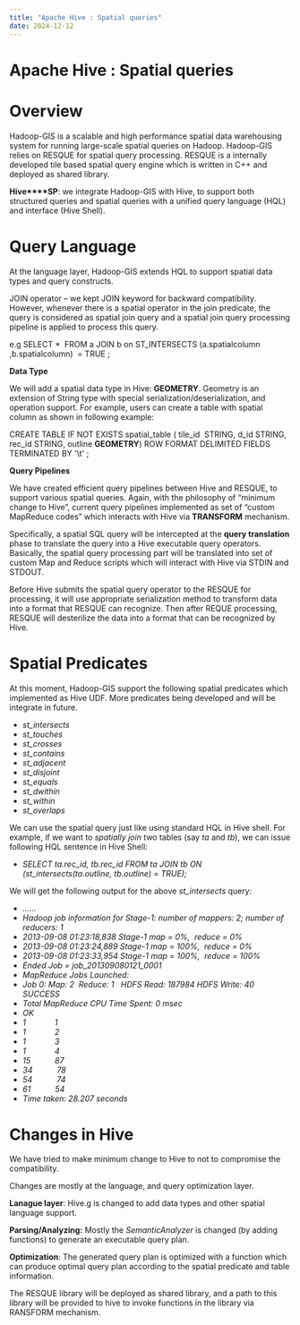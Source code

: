 ```yaml
---
title: "Apache Hive : Spatial queries"
date: 2024-12-12
---
```


# Apache Hive : Spatial queries

# **Overview**

Hadoop-GIS is a scalable and high performance spatial data warehousing system for running large-scale spatial queries on Hadoop. Hadoop-GIS relies on RESQUE for spatial query processing. RESQUE is a internally developed tile based spatial query engine which is written in C++ and deployed as shared library.

**Hive****SP**: we integrate Hadoop-GIS with Hive, to support both structured queries and spatial queries with a unified query language (HQL) and interface (Hive Shell).

# **Query Language**

At the language layer, Hadoop-GIS extends HQL to support spatial data types and query constructs.

JOIN operator – we kept JOIN keyword for backward compatibility. However, whenever there is a spatial operator in the join predicate, the query is considered as spatial join query and a spatial join query processing pipeline is applied to process this query.

e.g SELECT *  FROM a JOIN b on ST\_INTERSECTS (a.spatialcolumn ,b.spatialcolumn)  = TRUE ;

**Data Type**

We will add a spatial data type in Hive: **GEOMETRY**. Geometry is an extension of String type with special serialization/deserialization, and operation support. For example, users can create a table with spatial column as shown in following example:

CREATE TABLE IF NOT EXISTS spatial\_table ( tile\_id  STRING, d\_id STRING, rec\_id STRING, outline **GEOMETRY**) ROW FORMAT DELIMITED FIELDS TERMINATED BY '\t' ;

**Query Pipelines**

We have created efficient query pipelines between Hive and RESQUE, to support various spatial queries. Again, with the philosophy of “minimum change to Hive”, current query pipelines implemented as set of “custom MapReduce codes” which interacts with Hive via **TRANSFORM** mechanism.

Specifically, a spatial SQL query will be intercepted at the **query translation** phase to translate the query into a Hive executable query operators. Basically, the spatial query processing part will be translated into set of custom Map and Reduce scripts which will interact with Hive via STDIN and STDOUT.

Before Hive submits the spatial query operator to the RESQUE for processing, it will use appropriate serialization method to transform data into a format that RESQUE can recognize. Then after REQUE processing, RESQUE will desterilize the data into a format that can be recognized by Hive.

# **Spatial Predicates**

At this moment, Hadoop-GIS support the following spatial predicates which implemented as Hive UDF. More predicates being developed and will be integrate in future.

* *st\_intersects*
* *st\_touches*
* *st\_crosses*
* *st\_contains*
* *st\_adjacent*
* *st\_disjoint*
* *st\_equals*
* *st\_dwithin*
* *st\_within*
* *st\_overlaps*

We can use the spatial query just like using standard HQL in Hive shell. For example, if we want to *spatially join* two tables (say *ta* and *tb*), we can issue following HQL sentence in Hive Shell:

* *SELECT ta.rec\_id, tb.rec\_id FROM ta JOIN tb ON (st\_intersects(ta.outline, tb.outline) = TRUE);*

We will get the following output for the above *st\_intersects* query:

* *……*
* *Hadoop job information for Stage-1: number of mappers: 2; number of reducers: 1*
* *2013-09-08 01:23:18,838 Stage-1 map = 0%,  reduce = 0%*
* *2013-09-08 01:23:24,889 Stage-1 map = 100%,  reduce = 0%*
* *2013-09-08 01:23:33,954 Stage-1 map = 100%,  reduce = 100%*
* *Ended Job = job\_201309080121\_0001*
* *MapReduce Jobs Launched:*
* *Job 0: Map: 2  Reduce: 1   HDFS Read: 187984 HDFS Write: 40 SUCCESS*
* *Total MapReduce CPU Time Spent: 0 msec*
* *OK*
* *1             1*
* *1             2*
* *1             3*
* *1             4*
* *15           87*
* *34           78*
* *54           74*
* *61           54*
* *Time taken: 28.207 seconds*

# **Changes in Hive**

We have tried to make minimum change to Hive to not to compromise the compatibility.

Changes are mostly at the language, and query optimization layer.

**Lanague layer**: Hive.g is changed to add data types and other spatial language support.

**Parsing/Analyzing:** Mostly the *SemanticAnalyzer* is changed (by adding functions) to generate an executable query plan.

**Optimization**: The generated query plan is optimized with a function which can produce optimal query plan according to the spatial predicate and table information.

The RESQUE library will be deployed as shared library, and a path to this library will be provided to hive to invoke functions in the library via RANSFORM mechanism. 

 

 

